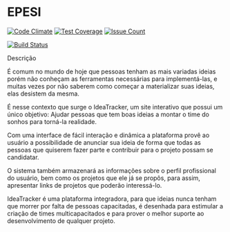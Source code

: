 # EPESI
[![Code Climate](https://codeclimate.com/github/VictorGFS/EP_ESI/badges/gpa.svg)](https://codeclimate.com/github/VictorGFS/EP_ESI)
[![Test Coverage](https://codeclimate.com/github/VictorGFS/EP_ESI/badges/coverage.svg)](https://codeclimate.com/github/VictorGFS/EP_ESI/coverage)
[![Issue Count](https://codeclimate.com/github/VictorGFS/EP_ESI/badges/issue_count.svg)](https://codeclimate.com/github/VictorGFS/EP_ESI)

[![Build Status](https://travis-ci.org/VictorGFS/EP_ESI.svg?branch=master)](https://travis-ci.org/VictorGFS/EP_ESI)

Descrição

É comum no mundo de hoje que pessoas tenham as mais variadas ideias porém não conheçam as ferramentas necessárias para implementá-las, e muitas vezes por não saberem como começar a materializar suas ideias, elas desistem da mesma.

É nesse contexto que surge o IdeaTracker, um site interativo que possui um único objetivo: Ajudar pessoas que tem boas ideias a montar o time do sonhos para torná-la realidade. 

Com uma interface de fácil interação e dinâmica a plataforma provê ao usuário a possibilidade de anunciar sua ideia de forma que todas as pessoas que quiserem fazer parte e contribuir para o projeto possam se candidatar. 

O sistema também armazenará as informações sobre o perfil profissional do usuário, bem como os projetos que ele já se propôs, para assim, apresentar links de projetos que poderão interessá-lo. 

IdeaTracker é uma plataforma integradora, para que ideias nunca tenham que morrer por falta de pessoas capacitadas, é desenhada para estimular a criação de times multicapacitados e para prover o melhor suporte ao desenvolvimento de qualquer projeto.
